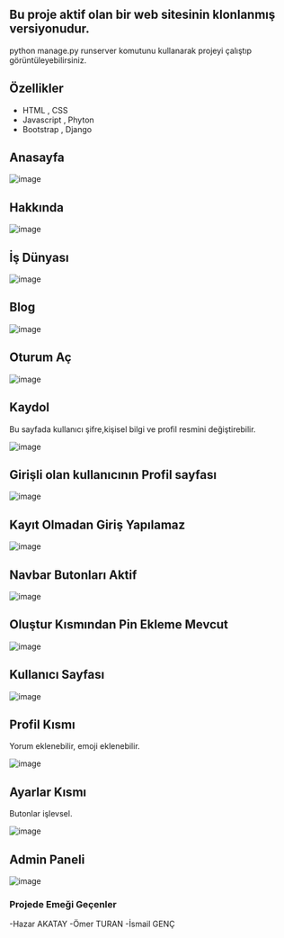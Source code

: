 ## Bu proje aktif olan bir web sitesinin klonlanmış versiyonudur. 

python manage.py runserver   komutunu kullanarak projeyi çalıştıp görüntüleyebilirsiniz.

## Özellikler

- HTML , CSS 
- Javascript , Phyton
- Bootstrap , Django

## Anasayfa

![image](https://github.com/mrTuranWebDeveloper/pinterestclone/assets/126421999/ca075813-7368-4ba4-be29-42b6909161e8)

## Hakkında

![image](https://github.com/mrTuranWebDeveloper/pinterestclone/assets/126421999/59df697b-ea4f-4860-ac22-3d4f01020f71)

## İş Dünyası

![image](https://github.com/mrTuranWebDeveloper/pinterestclone/assets/126421999/0555209a-13f7-4699-b3d9-db1892be2a15)

## Blog

![image](https://github.com/mrTuranWebDeveloper/pinterestclone/assets/126421999/e600d7fc-25d2-496a-97b1-6f92d43f1c62)

## Oturum Aç

![image](https://github.com/mrTuranWebDeveloper/pinterestclone/assets/126421999/5c206414-f5f2-45ca-b5af-4b1a80ee1f7f)

## Kaydol

Bu sayfada kullanıcı şifre,kişisel bilgi ve profil resmini değiştirebilir.

![image](https://github.com/mrTuranWebDeveloper/pinterestclone/assets/126421999/97779721-54e3-4020-b2b9-9fdc06d28b61)

## Girişli olan kullanıcının Profil sayfası

![image](https://github.com/mrTuranWebDeveloper/pinterestclone/assets/126421999/3b96d7ab-072c-41b0-a471-b768b874480a)

## Kayıt Olmadan Giriş Yapılamaz

![image](https://github.com/mrTuranWebDeveloper/pinterestclone/assets/126421999/8852b870-5e4e-4f54-8119-7542190d2657)

## Navbar Butonları Aktif

![image](https://github.com/mrTuranWebDeveloper/pinterestclone/assets/126421999/5aa42545-dd07-467c-ba85-837612699415)

## Oluştur Kısmından Pin Ekleme Mevcut

![image](https://github.com/mrTuranWebDeveloper/pinterestclone/assets/126421999/aaced328-43f5-48b7-91ab-b2e0786f9016)

## Kullanıcı Sayfası

![image](https://github.com/mrTuranWebDeveloper/pinterestclone/assets/126421999/f489ca02-67aa-4422-aec5-02a15f62df00)

## Profil Kısmı

Yorum eklenebilir, emoji eklenebilir.

![image](https://github.com/mrTuranWebDeveloper/pinterestclone/assets/126421999/f30308bc-440b-458e-80b8-64fd2b026175)

## Ayarlar Kısmı

Butonlar işlevsel.

![image](https://github.com/mrTuranWebDeveloper/pinterestclone/assets/126421999/fa756210-4ab6-438e-9b5d-1d9ffc94c2ca)

## Admin Paneli

![image](https://github.com/mrTuranWebDeveloper/pinterestclone/assets/126421999/10eef7b1-88f1-43a2-bff1-11f229ce0468)

### Projede Emeği Geçenler ###

-Hazar AKATAY
-Ömer TURAN
-İsmail GENÇ






